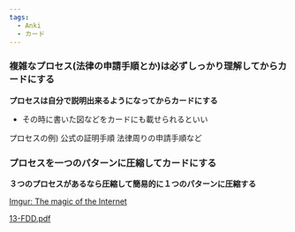 ```yaml
---
tags:
  - Anki
  - カード
---
```

### 複雑なプロセス(法律の申請手順とか)は必ずしっかり理解してからカードにする

**プロセスは自分で説明出来るようになってからカードにする**

- その時に書いた図などをカードにも載せられるといい

プロセスの例) 公式の証明手順 法律周りの申請手順など

### プロセスを一つのパターンに圧縮してカードにする

**３つのプロセスがあるなら圧縮して簡易的に１つのパターンに圧縮する**

[Imgur: The magic of the Internet](https://imgur.com/a/QhJJinQ)


[13-FDD.pdf](https://media.publit.io/file/13-FDD.pdf)